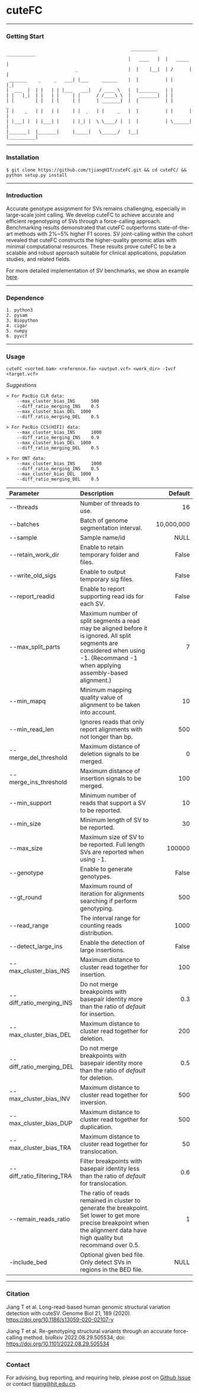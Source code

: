 # cuteFC

---
### Getting Start
	                                               __________    ___________      
	                                              |   ____   |  |   _____  |   
	                          _                   |  |    |__|  | /      | |
	 _______    _     _   ___| |___     ______    |  |          | |      |_|   
	|  ___  |  | |   | | |___   ___|   / ____ \   |  |_______   | |    
	| |   |_|  | |   | |     | |      / /____\ \  |   _______|  | | 
	| |        | |   | |     | |      | _______|  |  |          | |       _
	| |    _   | |   | |     | |  _   | |     _   |  |          | |      | |
	| |___| |  | |___| |     | |_| |  \ \____/ |  |  |          | \______| |
	|_______|  |_______|     |_____|   \______/   |__|          |__________|


---	
### Installation

	$ git clone https://github.com/tjiangHIT/cuteFC.git && cd cuteFC/ && python setup.py install 

---	
### Introduction
Accurate genotype assignment for SVs remains challenging, especially in large-scale joint calling. We develop cuteFC to achieve accurate and efficient regenotyping of SVs through a force-calling approach. Benchmarking results demonstrated that cuteFC outperforms state-of-the-art methods with 2%~5% higher F1 scores. SV joint-calling within the cohort revealed that cuteFC constructs the higher-quality genomic atlas with minimal computational resources. These results prove cuteFC to be a scalable and robust approach suitable for clinical applications, population studies, and related fields. 

For more detailed implementation of SV benchmarks, we show an example [here](https://github.com/tjiangHIT/cuteFC/tree/master/src/documentation).

---
### Dependence
	
	1. python3
	2. pysam
	3. Biopython
	4. cigar
	5. numpy
	6. pyvcf

---
### Usage
	cuteFC <sorted.bam> <reference.fa> <output.vcf> <work_dir> -Ivcf <target.vcf>
	
*Suggestions*

	> For PacBio CLR data:
		--max_cluster_bias_INS		500
		--diff_ratio_merging_INS	0.5
		--max_cluster_bias_DEL	1000
		--diff_ratio_merging_DEL	0.5

	> For PacBio CCS(HIFI) data:
		--max_cluster_bias_INS		1000
		--diff_ratio_merging_INS	0.9
		--max_cluster_bias_DEL	1000
		--diff_ratio_merging_DEL	0.5

	> For ONT data:
		--max_cluster_bias_INS		1000
		--diff_ratio_merging_INS	0.5
		--max_cluster_bias_DEL	1000
		--diff_ratio_merging_DEL	0.5
	
| Parameter | Description | Default |
| :------------ |:---------------|-------------:|
|--threads|Number of threads to use.| 16 |
|--batches| Batch of genome segmentation interval.|10,000,000|
|--sample| Sample name/id |NULL|
|--retain_work_dir|Enable to retain temporary folder and files.|False|
|--write_old_sigs|Enable to output temporary sig files.|False|
|--report_readid|Enable to report supporting read ids for each SV.|False|
|--max_split_parts|Maximum number of split segments a read may be aligned before it is ignored. All split segments are considered when using -1. (Recommand -1 when applying assembly-based alignment.)|7|
|--min_mapq|Minimum mapping quality value of alignment to be taken into account.|10|
|--min_read_len|Ignores reads that only report alignments with not longer than bp.|500|
|--merge_del_threshold|Maximum distance of deletion signals to be merged.|0|
|--merge_ins_threshold|Maximum distance of insertion signals to be merged.|100|
|--min_support|Minimum number of reads that support a SV to be reported.|10|
|--min_size|Minimum length of SV to be reported.|30|
|--max_size|Maximum size of SV to be reported. Full length SVs are reported when using -1.|100000|
|--genotype|Enable to generate genotypes.|False|
|--gt_round|Maximum round of iteration for alignments searching if perform genotyping.|500|
|--read_range|The interval range for counting reads distribution.|1000|
|--detect_large_ins|Enable the detection of large insertions.|False|
|--max_cluster_bias_INS|Maximum distance to cluster read together for insertion.|100|
|--diff_ratio_merging_INS|Do not merge breakpoints with basepair identity more than the ratio of *default* for insertion.|0.3|
|--max_cluster_bias_DEL|Maximum distance to cluster read together for deletion.|200|
|--diff_ratio_merging_DEL|Do not merge breakpoints with basepair identity more than the ratio of *default* for deletion.|0.5|
|--max_cluster_bias_INV|Maximum distance to cluster read together for inversion.|500|
|--max_cluster_bias_DUP|Maximum distance to cluster read together for duplication.|500|
|--max_cluster_bias_TRA|Maximum distance to cluster read together for translocation.|50|
|--diff_ratio_filtering_TRA|Filter breakpoints with basepair identity less than the ratio of *default* for translocation.|0.6|
|--remain_reads_ratio|The ratio of reads remained in cluster to generate the breakpoint. Set lower to get more precise breakpoint when the alignment data have high quality but recommand over 0.5.|1|
|-include_bed|Optional given bed file. Only detect SVs in regions in the BED file.|NULL|



---
### Citation
Jiang T et al. Long-read-based human genomic structural variation detection with cuteSV. Genome Biol 21, 189 (2020). https://doi.org/10.1186/s13059-020-02107-y

Jiang T et al. Re-genotyping structural variants through an accurate force-calling method. bioRxiv 2022.08.29.505534; doi: https://doi.org/10.1101/2022.08.29.505534

	
---
### Contact
For advising, bug reporting, and requiring help, please post on [Github Issue](https://github.com/Meltpinkg/cuteFC/issues) or contact tjiang@hit.edu.cn.

